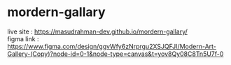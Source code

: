 # mordern-gallary
live site : https://masudrahman-dev.github.io/mordern-gallary/ </br>
figma link : https://www.figma.com/design/ggvWfy6zNrprgu2XSJQFJI/Modern-Art-Gallery-(Copy)?node-id=0-1&node-type=canvas&t=yov8Qy08C8Tn5U7f-0
